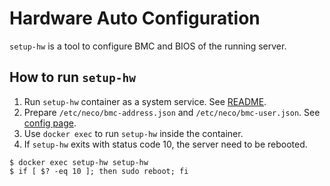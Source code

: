 Hardware Auto Configuration
===========================

`setup-hw` is a tool to configure BMC and BIOS of the running server.


How to run `setup-hw`
---------------------

1. Run `setup-hw` container as a system service.  See [README](../README.md).
2. Prepare `/etc/neco/bmc-address.json` and `/etc/neco/bmc-user.json`.  See [config page](config.md).
3. Use `docker exec` to run `setup-hw` inside the container.
4. If `setup-hw` exits with status code 10, the server need to be rebooted.

```console
$ docker exec setup-hw setup-hw
$ if [ $? -eq 10 ]; then sudo reboot; fi
```
